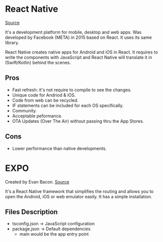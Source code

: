 # React Native
[Source](React.dev)

It's a development platform for mobile, desktop and web apps.
Was developed by Facebook (META) in 2015 based on React. It uses its same library.

React Native creates native apps for Android and iOS in React.
It requires to write the components with JavaScript and React Native will translate it in (Swift/Kotlin) behind the scenes.

## Pros
- Fast refresh: it's not require to compile to see the changes.
- Unique code for Andriod & iOS.
- Code from web can be recycled.
- IF statements can be included for each OS specifically.
- Community.
- Acceptable peformance.
- OTA Updates (Over The Air) without passing thru the App Stores.

## Cons
- Lower performance than native developments.


# EXPO
Created by Evan Bacon.
[Source](Expo.dev)

It's a React Native framework that simplifies the routing and allows you to open the Android, iOS or web emulator easily.
It has a simple installation.

## Files Description
- tsconfig.json → JavaScript configuration
- package.json → Default dependencies
  - main would be the app entry point